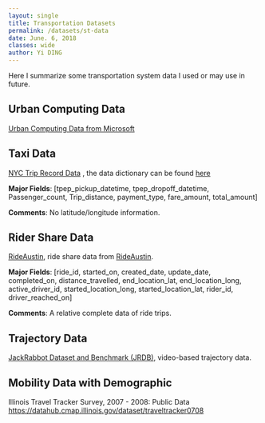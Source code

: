 ```yaml
---
layout: single
title: Transportation Datasets
permalink: /datasets/st-data
date: June. 6, 2018
classes: wide
author: Yi DING
---
```




Here I summarize some transportation system data I used or may use in future.

## Urban Computing Data

[Urban Computing Data from Microsoft]( https://www.microsoft.com/en-us/research/project/urban-computing/)



## Taxi Data

[NYC Trip Record Data](http://www.nyc.gov/html/tlc/html/about/trip_record_data.shtml) , the data dictionary can be found [here](http://www.nyc.gov/html/tlc/downloads/pdf/data_dictionary_trip_records_yellow.pdf)

**Major Fields**: [tpep_pickup_datetime, tpep_dropoff_datetime, Passenger_count, Trip_distance, payment_type, fare_amount, total_amount]

**Comments**: No latitude/longitude information.



## Rider Share Data

[RideAustin](https://data.world/ride-austin/ride-austin-june-6-april-13), ride share data from [RideAustin](http://www.rideaustin.com/).

**Major Fields**: [ride_id, started_on, created_date, update_date, completed_on, distance_travelled, end_location_lat, end_location_long, active_driver_id, started_location_long, started_location_lat, rider_id, driver_reached_on]

**Comments**: A relative complete data of ride trips.



## Trajectory Data

[JackRabbot Dataset and Benchmark (JRDB)](https://jrdb.erc.monash.edu/), video-based trajectory data.



## Mobility Data with Demographic

Illinois Travel Tracker Survey, 2007 - 2008: Public Data
https://datahub.cmap.illinois.gov/dataset/traveltracker0708